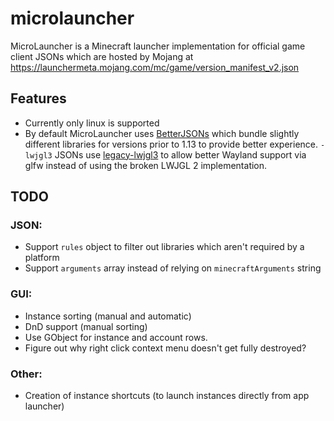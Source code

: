 # microlauncher

MicroLauncher is a Minecraft launcher implementation for official game client JSONs which are hosted by Mojang at https://launchermeta.mojang.com/mc/game/version_manifest_v2.json

## Features
- Currently only linux is supported
- By default MicroLauncher uses [BetterJSONs](https://github.com/MCPHackers/BetterJSONs) which bundle slightly different libraries for versions prior to 1.13 to provide better experience. `-lwjgl3` JSONs use [legacy-lwjgl3](https://github.com/MCPHackers/legacy-lwjgl3) to allow better Wayland support via glfw instead of using the broken LWJGL 2 implementation.

## TODO

### JSON: 
- Support `rules` object to filter out libraries which aren't required by a platform
- Support `arguments` array instead of relying on `minecraftArguments` string

### GUI:
- Instance sorting (manual and automatic)
- DnD support (manual sorting)
- Use GObject for instance and account rows.
- Figure out why right click context menu doesn't get fully destroyed?

### Other: 
- Creation of instance shortcuts (to launch instances directly from app launcher)